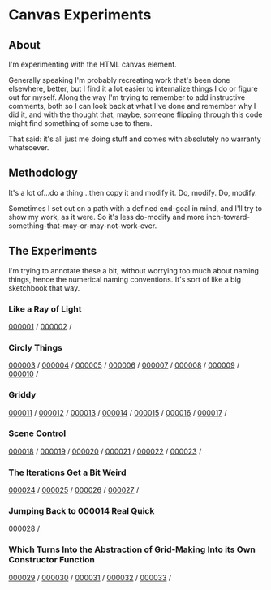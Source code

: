 # Canvas Experiments

## About

I'm experimenting with the HTML canvas element.

Generally speaking I'm probably recreating work that's been done elsewhere, better, but I find it a lot easier to internalize things I do or figure out for myself. Along the way I'm trying to remember to add instructive comments, both so I can look back at what I've done and remember why I did it, and with the thought that, maybe, someone flipping through this code might find something of some use to them.

That said: it's all just me doing stuff and comes with absolutely no warranty whatsoever.

## Methodology

It's a lot of...do a thing...then copy it and modify it. Do, modify. Do, modify. 

Sometimes I set out on a path with a defined end-goal in mind, and I'll try to show my work, as it were. So it's less do-modify and more inch-toward-something-that-may-or-may-not-work-ever.

## The Experiments

I'm trying to annotate these a bit, without worrying too much about naming things, hence the numerical naming conventions. It's sort of like a big sketchbook that way.

### Like a Ray of Light

[000001](./000001/) / 
[000002](./000002/) / 

### Circly Things

[000003](./000003/) / 
[000004](./000004/) / 
[000005](./000005/) / 
[000006](./000006/) / 
[000007](./000007/) / 
[000008](./000008/) / 
[000009](./000009/) / 
[000010](./000010/) / 

### Griddy

[000011](./000011/) / 
[000012](./000012/) / 
[000013](./000013/) / 
[000014](./000014/) / 
[000015](./000015/) / 
[000016](./000016/) / 
[000017](./000017/) / 

### Scene Control

[000018](./000018/) / 
[000019](./000019/) / 
[000020](./000020/) / 
[000021](./000021/) / 
[000022](./000022/) / 
[000023](./000023/) / 

### The Iterations Get a Bit Weird

[000024](./000024/) / 
[000025](./000025/) / 
[000026](./000026/) / 
[000027](./000027/) / 

### Jumping Back to 000014 Real Quick

[000028](./000028/) / 

### Which Turns Into the Abstraction of Grid-Making Into its Own Constructor Function

[000029](./000029/) / 
[000030](./000030/) / 
[000031](./000031/) / 
[000032](./000032/) / 
[000033](./000033/) / 

